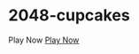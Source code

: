 # 2048-cupcakes

Play Now <a href="https://2048-cupcake.blogspot.com/2021/04/new2048-cupcakes.html" >Play Now </a>
